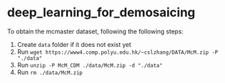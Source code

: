 # deep_learning_for_demosaicing
To obtain the mcmaster dataset, following the following steps:
1. Create `data` folder if it does not exist yet
2. Run `wget https://www4.comp.polyu.edu.hk/~cslzhang/DATA/McM.zip -P "./data"`
3. Run `unzip -P McM_CDM ./data/McM.zip -d "./data"`
4. Run `rm ./data/McM.zip`
